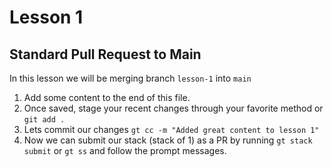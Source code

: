 # Lesson 1

## Standard Pull Request to Main

In this lesson we will be merging branch `lesson-1` into `main`

1. Add some content to the end of this file.
2. Once saved, stage your recent changes through your favorite method or `git add .`
3. Lets commit our changes `gt cc -m "Added great content to lesson 1"`
4. Now we can submit our stack (stack of 1) as a PR by running `gt stack submit` or `gt ss` and follow the prompt messages.




